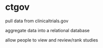 # ctgov
pull data from clinicaltrials.gov

aggregate data into a relational database

allow people to view and review/rank studies

